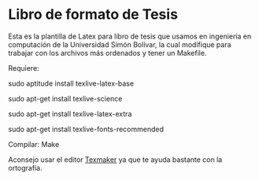 Libro de formato de Tesis
==

Esta es la plantilla de Latex para libro de tesis que usamos en ingeniería 
en computación de la Universidad Simón Bolívar, la cual modifique para 
trabajar con los archivos más ordenados y tener un Makefile.

Requiere:

sudo aptitude install texlive-latex-base

sudo apt-get install texlive-science

sudo apt-get install texlive-latex-extra

sudo apt-get install texlive-fonts-recommended

Compilar: Make

Aconsejo usar el editor [Texmaker](http://www.xm1math.net/texmaker) ya 
que te ayuda bastante con la ortografía.
